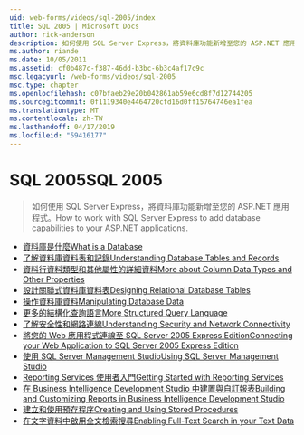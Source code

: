 ```yaml
---
uid: web-forms/videos/sql-2005/index
title: SQL 2005 | Microsoft Docs
author: rick-anderson
description: 如何使用 SQL Server Express，將資料庫功能新增至您的 ASP.NET 應用程式。
ms.author: riande
ms.date: 10/05/2011
ms.assetid: cf0b487c-f387-46dd-b3bc-6b3c4af17c9c
msc.legacyurl: /web-forms/videos/sql-2005
msc.type: chapter
ms.openlocfilehash: c07bfaeb29e20b042861ab59e6cd8f7d12744205
ms.sourcegitcommit: 0f1119340e4464720cfd16d0ff15764746ea1fea
ms.translationtype: MT
ms.contentlocale: zh-TW
ms.lasthandoff: 04/17/2019
ms.locfileid: "59416177"
---
```

# <a name="sql-2005"></a><span data-ttu-id="0ebf9-103">SQL 2005</span><span class="sxs-lookup"><span data-stu-id="0ebf9-103">SQL 2005</span></span>

> <span data-ttu-id="0ebf9-104">如何使用 SQL Server Express，將資料庫功能新增至您的 ASP.NET 應用程式。</span><span class="sxs-lookup"><span data-stu-id="0ebf9-104">How to work with SQL Server Express to add database capabilities to your ASP.NET applications.</span></span>


- [<span data-ttu-id="0ebf9-105">資料庫是什麼</span><span class="sxs-lookup"><span data-stu-id="0ebf9-105">What is a Database</span></span>](what-is-a-database.md)
- [<span data-ttu-id="0ebf9-106">了解資料庫資料表和記錄</span><span class="sxs-lookup"><span data-stu-id="0ebf9-106">Understanding Database Tables and Records</span></span>](understanding-database-tables-and-records.md)
- [<span data-ttu-id="0ebf9-107">資料行資料類型和其他屬性的詳細資料</span><span class="sxs-lookup"><span data-stu-id="0ebf9-107">More about Column Data Types and Other Properties</span></span>](more-about-column-data-types-and-other-properties.md)
- [<span data-ttu-id="0ebf9-108">設計關聯式資料庫資料表</span><span class="sxs-lookup"><span data-stu-id="0ebf9-108">Designing Relational Database Tables</span></span>](designing-relational-database-tables.md)
- [<span data-ttu-id="0ebf9-109">操作資料庫資料</span><span class="sxs-lookup"><span data-stu-id="0ebf9-109">Manipulating Database Data</span></span>](manipulating-database-data.md)
- [<span data-ttu-id="0ebf9-110">更多的結構化查詢語言</span><span class="sxs-lookup"><span data-stu-id="0ebf9-110">More Structured Query Language</span></span>](more-structured-query-language.md)
- [<span data-ttu-id="0ebf9-111">了解安全性和網路連線</span><span class="sxs-lookup"><span data-stu-id="0ebf9-111">Understanding Security and Network Connectivity</span></span>](understanding-security-and-network-connectivity.md)
- [<span data-ttu-id="0ebf9-112">將您的 Web 應用程式連線至 SQL Server 2005 Express Edition</span><span class="sxs-lookup"><span data-stu-id="0ebf9-112">Connecting your Web Application to SQL Server 2005 Express Edition</span></span>](connecting-your-web-application-to-sql-server-2005-express-edition.md)
- [<span data-ttu-id="0ebf9-113">使用 SQL Server Management Studio</span><span class="sxs-lookup"><span data-stu-id="0ebf9-113">Using SQL Server Management Studio</span></span>](using-sql-server-management-studio.md)
- [<span data-ttu-id="0ebf9-114">Reporting Services 使用者入門</span><span class="sxs-lookup"><span data-stu-id="0ebf9-114">Getting Started with Reporting Services</span></span>](getting-started-with-reporting-services.md)
- [<span data-ttu-id="0ebf9-115">在 Business Intelligence Development Studio 中建置與自訂報表</span><span class="sxs-lookup"><span data-stu-id="0ebf9-115">Building and Customizing Reports in Business Intelligence Development Studio</span></span>](building-and-customizing-reports-in-business-intelligence-development-studio.md)
- [<span data-ttu-id="0ebf9-116">建立和使用預存程序</span><span class="sxs-lookup"><span data-stu-id="0ebf9-116">Creating and Using Stored Procedures</span></span>](creating-and-using-stored-procedures.md)
- [<span data-ttu-id="0ebf9-117">在文字資料中啟用全文檢索搜尋</span><span class="sxs-lookup"><span data-stu-id="0ebf9-117">Enabling Full-Text Search in your Text Data</span></span>](enabling-full-text-search-in-your-text-data.md)
